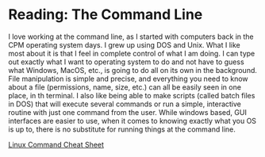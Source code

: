 # Reading: The Command Line

I love working at the command line, as I started with computers back in the CPM operating system days. I grew up using DOS and Unix. What I like most about it is that I feel in complete control of what I am doing. I can type out exactly what I want to operating system to do and not have to guess what Windows, MacOS, etc., is going to do all on its own in the background. File manipulation is simple and precise, and everything you need to know about a file (permissions, name, size, etc.) can all be easily seen in one place, in th terminal. I also like being able to make scripts (called batch files in DOS) that will execute several commands or run a simple, interactive routine with just one command from the user. While windows based, GUI interfaces are easier to use, when it comes to knowing exactly what you OS is up to, there is no substitute for running things at the command line.

[Linux Command Cheat Sheet](https://ryanstutorials.net/linuxtutorial/cheatsheet.php)

